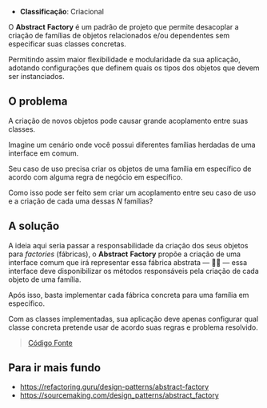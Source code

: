 - **Classificação**: Criacional

O **Abstract** **Factory** é um padrão de projeto que permite desacoplar a criação de famílias de objetos relacionados e/ou dependentes sem especificar suas classes concretas. 

Permitindo assim maior flexibilidade e modularidade da sua aplicação, adotando configurações que definem quais os tipos dos objetos que devem ser instanciados.

## O problema

A criação de novos objetos pode causar grande acoplamento entre suas classes. 

Imagine um cenário onde você possui diferentes famílias herdadas de uma interface em comum.

Seu caso de uso precisa criar os objetos de uma família em específico de acordo com alguma regra de negócio em específico. 

Como isso pode ser feito sem criar um acoplamento entre seu caso de uso e a criação de cada uma dessas *N* famílias?

## A solução

A ideia aqui seria passar a responsabilidade da criação dos seus objetos para *factories* (fábricas), o **Abstract** **Factory** propõe a criação de uma interface comum que irá representar essa fábrica abstrata — 🕵️‍♂️ — essa interface deve disponibilizar os métodos responsáveis  pela criação de cada objeto de uma família. 

Após isso, basta implementar cada fábrica concreta para uma família em específico.

Com as classes implementadas, sua aplicação deve apenas configurar qual classe concreta pretende usar de acordo suas regras e problema resolvido.

> [Código Fonte](https://github.com/gustavo-flor/design-patterns-hands-on/tree/main/src/main/java/com/github/gustavoflor/dpho/creational/abstractfactory)

## Para ir mais fundo

- <https://refactoring.guru/design-patterns/abstract-factory>
- <https://sourcemaking.com/design_patterns/abstract_factory>